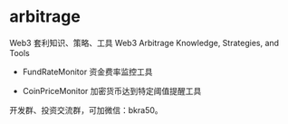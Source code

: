# arbitrage
Web3 套利知识、策略、工具 Web3 Arbitrage Knowledge, Strategies, and Tools

- FundRateMonitor 资金费率监控工具

- CoinPriceMonitor 加密货币达到特定阈值提醒工具

开发群、投资交流群，可加微信：bkra50。


